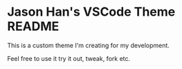 # Jason Han's VSCode Theme README

This is a custom theme I'm creating for my development. 

Feel free to use it try it out, tweak, fork etc. 
